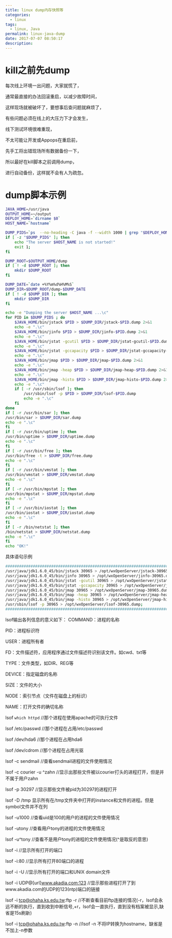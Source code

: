 ```yaml
---
title: linux dump内存快照等
categories:
  - linux
tags:
  - linux, Java
permalink: linux-java-dump
date: 2017-07-07 08:50:17
description:
---
```

# kill之前先dump
每次线上环境一出问题，大家就慌了，

通常最直接的办法回滚重启，以减少故障时间，

这样现场就被破坏了，要想事后查问题就麻烦了，

有些问题必须在线上的大压力下才会发生，

线下测试环境很难重现，

不太可能让开发或Appops在重启前，

先手工将出错现场所有数据备份一下，

所以最好在kill脚本之前调用dump，

进行自动备份，这样就不会有人为疏忽。

# dump脚本示例
<!-- more -->
```bash
JAVA_HOME=/usr/java
OUTPUT_HOME=~/output
DEPLOY_HOME=`dirname $0`
HOST_NAME=`hostname`

DUMP_PIDS=`ps  --no-heading -C java -f --width 1000 | grep "$DEPLOY_HOME" |awk '{print $2}'`
if [ -z "$DUMP_PIDS" ]; then
    echo "The server $HOST_NAME is not started!"
    exit 1;
fi

DUMP_ROOT=$OUTPUT_HOME/dump
if [ ! -d $DUMP_ROOT ]; then
    mkdir $DUMP_ROOT
fi

DUMP_DATE=`date +%Y%m%d%H%M%S`
DUMP_DIR=$DUMP_ROOT/dump-$DUMP_DATE
if [ ! -d $DUMP_DIR ]; then
    mkdir $DUMP_DIR
fi

echo -e "Dumping the server $HOST_NAME ...\c"
for PID in $DUMP_PIDS ; do
    $JAVA_HOME/bin/jstack $PID > $DUMP_DIR/jstack-$PID.dump 2>&1
    echo -e ".\c"
    $JAVA_HOME/bin/jinfo $PID > $DUMP_DIR/jinfo-$PID.dump 2>&1
    echo -e ".\c"
    $JAVA_HOME/bin/jstat -gcutil $PID > $DUMP_DIR/jstat-gcutil-$PID.dump 2>&1
    echo -e ".\c"
    $JAVA_HOME/bin/jstat -gccapacity $PID > $DUMP_DIR/jstat-gccapacity-$PID.dump 2>&1
    echo -e ".\c"
    $JAVA_HOME/bin/jmap $PID > $DUMP_DIR/jmap-$PID.dump 2>&1
    echo -e ".\c"
    $JAVA_HOME/bin/jmap -heap $PID > $DUMP_DIR/jmap-heap-$PID.dump 2>&1
    echo -e ".\c"
    $JAVA_HOME/bin/jmap -histo $PID > $DUMP_DIR/jmap-histo-$PID.dump 2>&1
    echo -e ".\c"
    if [ -r /usr/sbin/lsof ]; then
        /usr/sbin/lsof -p $PID > $DUMP_DIR/lsof-$PID.dump
        echo -e ".\c"
    fi
done
if [ -r /usr/bin/sar ]; then
/usr/bin/sar > $DUMP_DIR/sar.dump
echo -e ".\c"
fi
if [ -r /usr/bin/uptime ]; then
/usr/bin/uptime > $DUMP_DIR/uptime.dump
echo -e ".\c"
fi
if [ -r /usr/bin/free ]; then
/usr/bin/free -t > $DUMP_DIR/free.dump
echo -e ".\c"
fi
if [ -r /usr/bin/vmstat ]; then
/usr/bin/vmstat > $DUMP_DIR/vmstat.dump
echo -e ".\c"
fi
if [ -r /usr/bin/mpstat ]; then
/usr/bin/mpstat > $DUMP_DIR/mpstat.dump
echo -e ".\c"
fi
if [ -r /usr/bin/iostat ]; then
/usr/bin/iostat > $DUMP_DIR/iostat.dump
echo -e ".\c"
fi
if [ -r /bin/netstat ]; then
/bin/netstat > $DUMP_DIR/netstat.dump
echo -e ".\c"
fi
echo "OK!"
```
具体语句示例
```bash
###########################################################################################
/usr/java/jdk1.6.0_45/bin/jstack 30965 > /opt/wxOpenServer/jstack-30965.dump 2>&1;
/usr/java/jdk1.6.0_45/bin/jinfo 30965 > /opt/wxOpenServer/jinfo-30965.dump 2>&1;
/usr/java/jdk1.6.0_45/bin/jstat -gcutil 30965 > /opt/wxOpenServer/jstat-gcutil-30965.dump 2>&1;
/usr/java/jdk1.6.0_45/bin/jstat -gccapacity 30965 > /opt/wxOpenServer/jstat-gccapacity-30965.dump 2>&1;
/usr/java/jdk1.6.0_45/bin/jmap 30965 > /opt/wxOpenServer/jmap-30965.dump 2>&1;
/usr/java/jdk1.6.0_45/bin/jmap -heap 30965 > /opt/wxOpenServer/jmap-heap-30965.dump 2>&1;
/usr/java/jdk1.6.0_45/bin/jmap -histo 30965 > /opt/wxOpenServer/jmap-histo-30965.dump 2>&1;
/usr/sbin/lsof -p 30965 > /opt/wxOpenServer/lsof-30965.dump;
###########################################################################################
```
lsof输出各列信息的意义如下：
COMMAND：进程的名称

PID：进程标识符

USER：进程所有者

FD：文件描述符，应用程序通过文件描述符识别该文件。如cwd、txt等

TYPE：文件类型，如DIR、REG等

DEVICE：指定磁盘的名称

SIZE：文件的大小

NODE：索引节点（文件在磁盘上的标识）

NAME：打开文件的确切名称

lsof `which httpd` //那个进程在使用apache的可执行文件

lsof /etc/passwd //那个进程在占用/etc/passwd

lsof /dev/hda6 //那个进程在占用hda6

lsof /dev/cdrom //那个进程在占用光驱

lsof -c sendmail //查看sendmail进程的文件使用情况

lsof -c courier -u ^zahn //显示出那些文件被以courier打头的进程打开，但是并不属于用户zahn

lsof -p 30297 //显示那些文件被pid为30297的进程打开

lsof -D /tmp 显示所有在/tmp文件夹中打开的instance和文件的进程。但是symbol文件并不在列

lsof -u1000 //查看uid是100的用户的进程的文件使用情况

lsof -utony //查看用户tony的进程的文件使用情况

lsof -u^tony //查看不是用户tony的进程的文件使用情况(^是取反的意思)

lsof -i //显示所有打开的端口

lsof -i:80 //显示所有打开80端口的进程

lsof -i -U //显示所有打开的端口和UNIX domain文件

lsof -i UDP@[url]www.akadia.com:123 //显示那些进程打开了到www.akadia.com的UDP的123(ntp)端口的链接

lsof -i tcp@ohaha.ks.edu.tw:ftp -r //不断查看目前ftp连接的情况(-r，lsof会永远不断的执行，直到收到中断信号,+r，lsof会一直执行，直到没有档案被显示,缺省是15s刷新)

lsof -i tcp@ohaha.ks.edu.tw:ftp -n //lsof -n 不将IP转换为hostname，缺省是不加上-n参数

